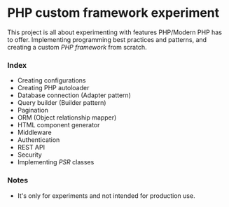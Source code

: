 # PHP custom framework experiment
This project is all about experimenting with features PHP/Modern PHP has to offer. Implementing programming best practices and patterns, and creating a custom *PHP framework* from scratch.

### Index
* Creating configurations
* Creating PHP autoloader
* Database connection (Adapter pattern)
* Query builder (Builder pattern)
* Pagination
* ORM (Object relationship mapper)
* HTML component generator
* Middleware
* Authentication
* REST API
* Security
* Implementing *PSR* classes
  
### Notes
* It's only for experiments and not intended for production use.

